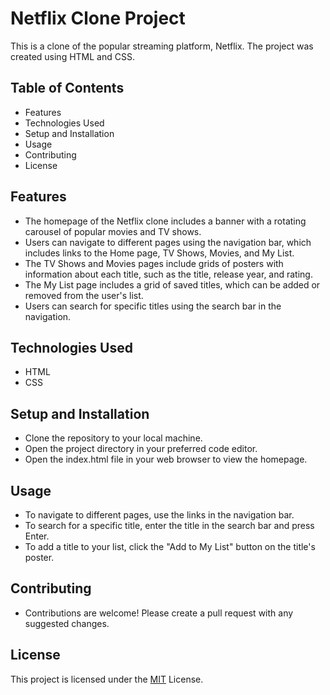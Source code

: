 
# Netflix Clone Project
This is a clone of the popular streaming platform, Netflix. The project was created using HTML and CSS.

## Table of Contents

* Features
* Technologies Used
* Setup and Installation
* Usage
* Contributing
* License
## Features

* The homepage of the Netflix clone includes a banner with a rotating carousel of popular movies and TV shows.
* Users can navigate to different pages using the navigation bar, which includes links to the Home page, TV Shows, Movies, and My List.
* The TV Shows and Movies pages include grids of posters with information about each title, such as the title, release year, and rating.
* The My List page includes a grid of saved titles, which can be added or removed from the user's list.
* Users can search for specific titles using the search bar in the navigation.


## Technologies Used
* HTML
* CSS
## Setup and Installation
* Clone the repository to your local machine.
* Open the project directory in your preferred code editor.
* Open the index.html file in your web browser to view the homepage.
## Usage
* To navigate to different pages, use the links in the navigation bar.
* To search for a specific title, enter the title in the search bar and press Enter.
* To add a title to your list, click the "Add to My List" button on the title's poster.
## Contributing

* Contributions are welcome! Please create a pull request with any suggested changes.
## License

This project is licensed under the [MIT](https://choosealicense.com/licenses/mit/) License.

